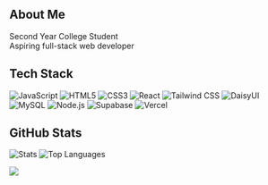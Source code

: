 ## About Me
Second Year College Student  
Aspiring full-stack web developer

## Tech Stack
![JavaScript](https://img.shields.io/badge/JavaScript-F7DF1E?style=flat&logo=javascript&logoColor=000000)
![HTML5](https://img.shields.io/badge/HTML5-E34F26?style=flat&logo=html5&logoColor=ffffff)
![CSS3](https://img.shields.io/badge/CSS3-1572B6?style=flat&logo=css3&logoColor=ffffff)
![React](https://img.shields.io/badge/React-20232A?style=flat&logo=react&logoColor=61DAFB)
![Tailwind CSS](https://img.shields.io/badge/Tailwind_CSS-38B2AC?style=flat&logo=tailwind-css&logoColor=ffffff)
![DaisyUI](https://img.shields.io/badge/DaisyUI-FFCF00?style=flat&logo=daisyui&logoColor=000000)
![MySQL](https://img.shields.io/badge/MySQL-4479A1?style=flat&logo=mysql&logoColor=ffffff)
![Node.js](https://img.shields.io/badge/Node.js-339933?style=flat&logo=node.js&logoColor=ffffff)
![Supabase](https://img.shields.io/badge/Supabase-3ECF8E?style=flat&logo=supabase&logoColor=ffffff)
![Vercel](https://img.shields.io/badge/Vercel-000000?style=flat&logo=vercel&logoColor=ffffff)

## GitHub Stats
![Stats](https://github-readme-stats.vercel.app/api?username=MarkMallari16&show_icons=true&hide_border=true&title_color=000000&text_color=000000&icon_color=000000&bg_color=ffffff)
![Top Languages](https://github-readme-stats.vercel.app/api/top-langs/?username=MarkMallari16&layout=compact&hide_border=true&title_color=000000&text_color=000000&bg_color=ffffff)

[![](https://visitcount.itsvg.in/api?id=MarkMallari16&icon=0&color=000000)](https://visitcount.itsvg.in)
